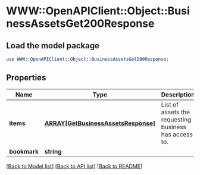 # WWW::OpenAPIClient::Object::BusinessAssetsGet200Response

## Load the model package
```perl
use WWW::OpenAPIClient::Object::BusinessAssetsGet200Response;
```

## Properties
Name | Type | Description | Notes
------------ | ------------- | ------------- | -------------
**items** | [**ARRAY[GetBusinessAssetsResponse]**](GetBusinessAssetsResponse.md) | List of assets the requesting business has access to. | 
**bookmark** | **string** |  | [optional] 

[[Back to Model list]](../README.md#documentation-for-models) [[Back to API list]](../README.md#documentation-for-api-endpoints) [[Back to README]](../README.md)


